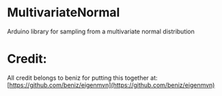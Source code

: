 # MultivariateNormal
Arduino library for sampling from a multivariate normal distribution

# Credit:
All credit belongs to beniz for putting this together at: [https://github.com/beniz/eigenmvn](https://github.com/beniz/eigenmvn)
